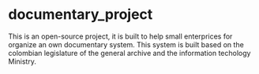 # documentary_project
This is an open-source project, it is built to help small enterprices for organize an own documentary system. This system is built based on the colombian legislature of the general archive and the information techology Ministry.
